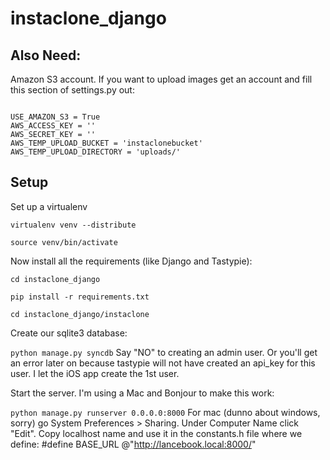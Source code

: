 instaclone_django
=================


Also Need:
---------
Amazon S3 account.  If you want to upload images get an account and fill this section of settings.py out:

<code>
USE_AMAZON_S3 = True
AWS_ACCESS_KEY = ''
AWS_SECRET_KEY = ''
AWS_TEMP_UPLOAD_BUCKET = 'instaclonebucket'
AWS_TEMP_UPLOAD_DIRECTORY = 'uploads/'
</code>



Setup
-----

Set up a virtualenv 

<code>virtualenv venv --distribute</code>

<code>source venv/bin/activate</code>

Now install all the requirements (like Django and Tastypie):

<code>cd instaclone_django</code>

<code>pip install -r requirements.txt</code>

<code>cd instaclone_django/instaclone</code>

Create our sqlite3 database:

<code>python manage.py syncdb</code>
Say "NO" to creating an admin user. Or you'll get an error later on because tastypie will not have created an api_key for this user.  I let the iOS app create the 1st user.

Start the server. I'm using a Mac and Bonjour to make this work:

<code>python manage.py runserver 0.0.0.0:8000</code>
For mac (dunno about windows, sorry) go System Preferences > Sharing.  Under Computer Name click "Edit".  Copy localhost name and use it in the constants.h file where we define: #define BASE_URL @"http://lancebook.local:8000/" 

